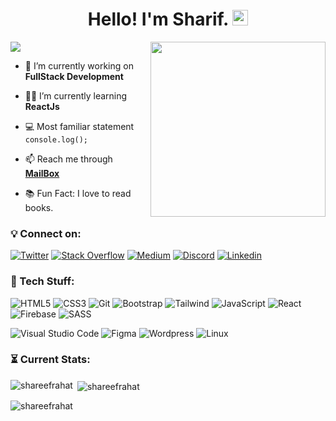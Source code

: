 <h1 align="center">Hello! I'm Sharif. <img src="https://media.giphy.com/media/hvRJCLFzcasrR4ia7z/giphy.gif" width="25px"></h1>
<!-- [![Typing SVG](https://readme-typing-svg.herokuapp.com?size=30&color=2C2C54&center=true&vCenter=true&width=800&lines=This+is+Sharif;A+Passionate+FrontEnd+Developer;Currently+working+with+React+%26+Tailwind) -->
<img src="https://readme-typing-svg.herokuapp.com?size=20&color=2C2C54&center=true&vCenter=true&width=800&lines=This+is+Sharif;A+Passionate+FrontEnd+Developer;Currently+working+with+React+%26+Tailwind"  />
<img align="right" src="https://media4.giphy.com/media/f6hnhHkks8bk4jwjh3/giphy.gif" width="280px"/>

<br>

- 🎯  I’m currently working on **FullStack Development**

- 👨‍💻  I’m currently learning **ReactJs**

- 💻 Most familiar statement `console.log();`

- 📫  Reach me through **<a href="mailto:sharifmrahat@gmail.com">MailBox</a>**

- 📚  Fun Fact: I love to read books.

### 💡 Connect on:
[![Twitter](https://img.shields.io/badge/Twitter-1DA1F2?style=for-the-badge&logo=twitter&logoColor=white)](https://twitter.com/ShareefRahat)
[![Stack Overflow](https://img.shields.io/badge/Stack_Overflow-FE7A16?style=for-the-badge&logo=stack-overflow&logoColor=white)](https://stackoverflow.com/users/story/17617291)
[![Medium](https://img.shields.io/badge/Medium-12100E?style=for-the-badge&logo=medium&logoColor=white)](https://medium.com/@shareefrahat)
[![Discord](https://img.shields.io/badge/Discord-7289DA?style=for-the-badge&logo=discord&logoColor=white)](https://discord.com)
[![Linkedin](https://img.shields.io/badge/LinkedIn-0077B5?style=for-the-badge&logo=linkedin&logoColor=white)](https://www.linkedin.com/in/shareefrahat)

### 🚀 Tech Stuff:
![HTML5](https://img.shields.io/badge/HTML-E34C26?style=for-the-badge&logo=html5&logoColor=white)
![CSS3](https://img.shields.io/badge/CSS-1d81c0?style=for-the-badge&logo=css3&logoColor=white)
![Git](https://img.shields.io/badge/Git-F05032?style=for-the-badge&logo=git&logoColor=white)
![Bootstrap](https://img.shields.io/badge/Bootstrap-7511f6?style=for-the-badge&logo=bootstrap&logoColor=white)
![Tailwind](https://img.shields.io/badge/Tailwind-0a9eb5?style=for-the-badge&logo=tailwindcss&logoColor=white)
![JavaScript](https://img.shields.io/badge/JavaScript-F7DF1E?style=for-the-badge&logo=javascript&logoColor=black)
![React](https://img.shields.io/badge/React-20232A?style=for-the-badge&logo=react&logoColor=61DAFB)
![Firebase](https://img.shields.io/badge/firebase-f5820d?style=for-the-badge&logo=firebase&logoColor=white)
![SASS](https://img.shields.io/badge/Sass-CC6699?style=for-the-badge&logo=sass&logoColor=white)
<!-- ![Nodejs](https://img.shields.io/badge/Node.js-339933?style=for-the-badge&logo=nodedotjs&logoColor=white) -->
<!-- ![MongoDB](https://img.shields.io/badge/MongoDB-4EA94B?style=for-the-badge&logo=mongodb&logoColor=white) -->
<!-- ![Heroku](https://img.shields.io/badge/Heroku-430098?style=for-the-badge&logo=heroku&logoColor=white) -->
![Visual Studio Code](https://img.shields.io/badge/Visual_Studio_Code-0078D4?style=for-the-badge&logo=visual%20studio%20code&logoColor=white)
![Figma](https://img.shields.io/badge/Figma-FC427B?style=for-the-badge&logo=figma&logoColor=white)
![Wordpress](https://img.shields.io/badge/Wordpress-0077B5?style=for-the-badge&logo=wordpress&logoColor=white)
![Linux](https://img.shields.io/badge/Linux-833471?style=for-the-badge&logo=ubuntu&logoColor=white)

### ⏳ Current Stats:
<p><img align="left" src="https://github-readme-stats.vercel.app/api/top-langs?username=shareefrahat&show_icons=true&locale=en&layout=compact" alt="shareefrahat" /></p>

<p>&nbsp;<img align="center" src="https://github-readme-stats.vercel.app/api?username=shareefrahat&show_icons=true&locale=en" alt="shareefrahat" /></p>

<p align="left"> <img src="https://komarev.com/ghpvc/?username=shareefrahat&label=Profile%20views&color=0e75b6&style=flat" alt="shareefrahat" /> </p>
